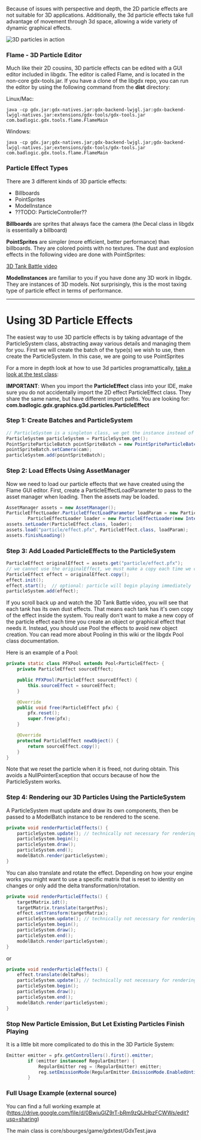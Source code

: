Because of issues with perspective and depth, the 2D particle effects are not suitable for 3D applications.  Additionally, the 3d particle effects take full advantage of movement through 3d space, allowing a wide variety of dynamic graphical effects.

![3D particles in action](http://www.pixelscientists.com/images/flamedemo.gif)

### Flame - 3D Particle Editor
Much like their 2D cousins, 3D particle effects can be edited with a GUI editor included in libgdx.
The editor is called Flame, and is located in the non-core gdx-tools.jar.  If you have a clone of the libgdx repo, you can run the editor by using the following command from the **dist** directory:

Linux/Mac:
```
java -cp gdx.jar:gdx-natives.jar:gdx-backend-lwjgl.jar:gdx-backend-lwjgl-natives.jar:extensions/gdx-tools/gdx-tools.jar com.badlogic.gdx.tools.flame.FlameMain
```

Windows:
```
java -cp gdx.jar;gdx-natives.jar;gdx-backend-lwjgl.jar;gdx-backend-lwjgl-natives.jar;extensions/gdx-tools/gdx-tools.jar com.badlogic.gdx.tools.flame.FlameMain
```

### Particle Effect Types
There are 3 different kinds of 3D particle effects:
* Billboards
* PointSprites
* ModelInstance
* ??TODO: ParticleController??

**Billboards** are sprites that always face the camera (the Decal class in libgdx is essentially a billboard)

**PointSprites** are simpler (more efficient, better performance) than billboards.  They are colored points with no textures.  The dust and explosion effects in the following video are done with PointSprites:

[3D Tank Battle video](https://www.youtube.com/watch?v=lt9kYDb9p78)

**ModelInstances** are familiar to you if you have done any 3D work in libgdx.  They are instances of 3D models.  Not surprisingly, this is the most taxing type of particle effect in terms of performance.

-----------------

# Using 3D Particle Effects
The easiest way to use 3D particle effects is by taking advantage of the ParticleSystem class, abstracting away various details and managing them for you. First we will create the batch of the type(s) we wish to use, then create the ParticleSystem.  In this case, we are going to use PointSprites

For a more in depth look at how to use 3d particles programattically, [take a look at the test class](https://github.com/libgdx/libgdx/blob/master/tests/gdx-tests/src/com/badlogic/gdx/tests/g3d/ParticleControllerTest.java):

**IMPORTANT**: When you import the **ParticleEffect** class into your IDE, make sure you do not accidentally import the 2D effect ParticleEffect class.  They share the same name, but have different import paths. You are looking for: **com.badlogic.gdx.graphics.g3d.particles.ParticleEffect**

### Step 1: Create Batches and ParticleSystem
```java
// ParticleSystem is a singleton class, we get the instance instead of creating a new object:
ParticleSystem particleSystem = ParticleSystem.get();
PointSpriteParticleBatch pointSpriteBatch = new PointSpriteParticleBatch();
pointSpriteBatch.setCamera(cam);
particleSystem.add(pointSpriteBatch);
```

### Step 2: Load Effects Using AssetManager
Now we need to load our particle effects that we have created using the Flame GUI editor.
First, create a ParticleEffectLoadParameter to pass to the asset manager when loading.
Then the assets may be loaded.
```java
AssetManager assets = new AssetManager();
ParticleEffectLoader.ParticleEffectLoadParameter loadParam = new ParticleEffectLoader.ParticleEffectLoadParameter(particleSystem.getBatches());
		ParticleEffectLoader loader = new ParticleEffectLoader(new InternalFileHandleResolver());
assets.setLoader(ParticleEffect.class, loader);
assets.load("particle/effect.pfx", ParticleEffect.class, loadParam);
assets.finishLoading()
```

### Step 3: Add Loaded ParticleEffects to the ParticleSystem
```java
ParticleEffect originalEffect = assets.get("particle/effect.pfx");
// we cannot use the originalEffect, we must make a copy each time we create new particle effect
ParticleEffect effect = originalEffect.copy();
effect.init();
effect.start();  // optional: particle will begin playing immediately
particleSystem.add(effect);
```

If you scroll back up and watch the 3D Tank Battle video, you will see that each tank has its own dust effects.  That means each tank has it's own copy of the effect inside the system.  You really don't want to make a new copy of the particle effect each time you create an object or graphical effect that needs it.  Instead, you should use Pool the effects to avoid new object creation. You can read more about Pooling in this wiki or the libgdx Pool class documentation.

Here is an example of a Pool:
```java
private static class PFXPool extends Pool<ParticleEffect> {
	private ParticleEffect sourceEffect;

	public PFXPool(ParticleEffect sourceEffect) {
		this.sourceEffect = sourceEffect;
	}

	@Override
	public void free(ParticleEffect pfx) {
		pfx.reset();
		super.free(pfx);
	}

	@Override
	protected ParticleEffect newObject() {
		return sourceEffect.copy();
	}
}
```
Note that we reset the particle when it is freed, not during obtain. This avoids a NullPointerException that occurs because of how the ParticleSystem works.

### Step 4: Rendering our 3D Particles Using the ParticleSystem
A ParticleSystem must update and draw its own components, then be passed to a ModelBatch instance to be rendered to the scene.
```java
private void renderParticleEffects() {
	particleSystem.update(); // technically not necessary for rendering
	particleSystem.begin();
	particleSystem.draw();
	particleSystem.end();
	modelBatch.render(particleSystem);
}
```

You can also translate and rotate the effect.  Depending on how your engine works you might want to use a specific matrix that is reset to identity on changes or only add the delta transformation/rotation.

```java
private void renderParticleEffects() {
	targetMatrix.idt();
	targetMatrix.translate(targetPos);
	effect.setTransform(targetMatrix);
	particleSystem.update(); // technically not necessary for rendering
	particleSystem.begin();
	particleSystem.draw();
	particleSystem.end();
	modelBatch.render(particleSystem);
}
```

or

```java
private void renderParticleEffects() {
	effect.translate(deltaPos);
	particleSystem.update(); // technically not necessary for rendering
	particleSystem.begin();
	particleSystem.draw();
	particleSystem.end();
	modelBatch.render(particleSystem);
}
```

### Stop New Particle Emission, But Let Existing Particles Finish Playing
It is a little bit more complicated to do this in the 3D Particle System:

```java
Emitter emitter = pfx.getControllers().first().emitter;
		if (emitter instanceof RegularEmitter) {
			RegularEmitter reg = (RegularEmitter) emitter;
			reg.setEmissionMode(RegularEmitter.EmissionMode.EnabledUntilCycleEnd);
		}
```

### Full Usage Example (external source)
You can find a full working example at (https://drive.google.com/file/d/0BwiuGlZ9rT-bRm9zQlJHbzFCWWs/edit?usp=sharing)

The main class is core/sbourges/game/gdxtest/GdxTest.java